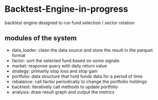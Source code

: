 # Backtest-Engine-in-progress

backtest engine designed to run fund selection / sector rotation

## modules of the system

- data_loader: clean the data source and store the result in the parquet format
- factor: sort the selected fund based on some signals
- market: response query with daily return value
- strategy: primarily stop loss and stop gain
- portfolio: data structure that hold funds data for a period of time
- rebalance: call factor periodically to change the portfoilio holdings
- backtest:  iteratively call methods to update portfolio
- analysis: draw result graph and output the metrics
